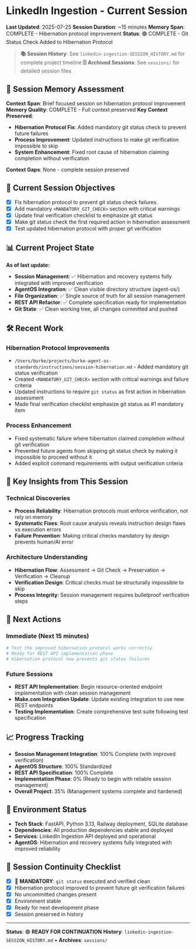 # LinkedIn Ingestion - Current Session
**Last Updated**: 2025-07-25
**Session Duration**: ~15 minutes
**Memory Span**: COMPLETE - Hibernation protocol improvement
**Status**: 🟢 COMPLETE - Git Status Check Added to Hibernation Protocol

> **📚 Session History**: See `linkedin-ingestion-SESSION_HISTORY.md` for complete project timeline
> **🗄️ Archived Sessions**: See `sessions/` for detailed session files

## 🧠 **Session Memory Assessment**
**Context Span**: Brief focused session on hibernation protocol improvement
**Memory Quality**: COMPLETE - Full context preserved
**Key Context Preserved**:
- **Hibernation Protocol Fix**: Added mandatory git status check to prevent future failures
- **Process Improvement**: Updated instructions to make git verification impossible to skip
- **System Enhancement**: Fixed root cause of hibernation claiming completion without verification

**Context Gaps**: None - complete session preserved

## 🎯 **Current Session Objectives**
- [x] Fix hibernation protocol to prevent git status check failures
- [x] Add mandatory `<MANDATORY_GIT_CHECK>` section with critical warnings
- [x] Update final verification checklist to emphasize git status
- [x] Make git status check the first required action in hibernation assessment
- [x] Test updated hibernation protocol with proper git verification

## 📊 **Current Project State**
**As of last update:**
- **Session Management**: ✅ Hibernation and recovery systems fully integrated with improved verification
- **AgentOS Integration**: ✅ Clean visible directory structure (agent-os/)
- **File Organization**: ✅ Single source of truth for all session management
- **REST API Refactor**: ✅ Complete specification ready for implementation
- **Git State**: ✅ Clean working tree, all changes committed and pushed

## 🛠️ **Recent Work**

### Hibernation Protocol Improvements
- `/Users/burke/projects/burke-agent-os-standards/instructions/session-hibernation.md` - Added mandatory git status verification
- Created `<MANDATORY_GIT_CHECK>` section with critical warnings and failure criteria
- Updated instructions to require `git status` as first action in hibernation assessment
- Made final verification checklist emphasize git status as #1 mandatory item

### Process Enhancement
- Fixed systematic failure where hibernation claimed completion without git verification
- Prevented future agents from skipping git status check by making it impossible to proceed without it
- Added explicit command requirements with output verification criteria

## 🧠 **Key Insights from This Session**

### Technical Discoveries
- **Process Reliability**: Hibernation protocols must enforce verification, not rely on memory
- **Systematic Fixes**: Root cause analysis reveals instruction design flaws vs execution errors
- **Failure Prevention**: Making critical checks mandatory by design prevents human/AI error

### Architecture Understanding
- **Hibernation Flow**: Assessment → Git Check → Preservation → Verification → Cleanup
- **Verification Design**: Critical checks must be structurally impossible to skip
- **Process Integrity**: Session management requires bulletproof verification steps

## 🚀 **Next Actions**

### Immediate (Next 15 minutes)
```bash
# Test the improved hibernation protocol works correctly
# Ready for REST API implementation phase
# Hibernation protocol now prevents git status failures
```

### Future Sessions
- **REST API Implementation**: Begin resource-oriented endpoint implementation with clean session management
- **Make.com Integration Update**: Update existing integration to use new REST endpoints  
- **Testing Implementation**: Create comprehensive test suite following test specification

## 📈 **Progress Tracking**
- **Session Management Integration**: 100% Complete (with improved verification)
- **AgentOS Structure**: 100% Standardized
- **REST API Specification**: 100% Complete
- **Implementation Phase**: 0% (Ready to begin with reliable session management)
- **Overall Project**: 35% (Management systems complete and hardened)

## 🔧 **Environment Status**
- **Tech Stack**: FastAPI, Python 3.13, Railway deployment, SQLite database
- **Dependencies**: All production dependencies stable and deployed
- **Services**: LinkedIn Ingestion API deployed and operational
- **AgentOS**: Hibernation and recovery systems fully integrated with improved reliability

## 🔄 **Session Continuity Checklist**
- [x] 🚨 **MANDATORY**: `git status` executed and verified clean
- [x] Hibernation protocol improved to prevent future git verification failures
- [x] No uncommitted changes present
- [x] Environment stable
- [x] Ready for next development phase
- [x] Session preserved in history

---
**Status**: 🟢 **READY FOR CONTINUATION**
**History**: `linkedin-ingestion-SESSION_HISTORY.md` • **Archives**: `sessions/`
